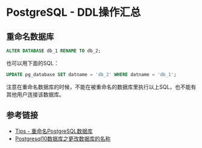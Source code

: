 # PostgreSQL - DDL操作汇总

## 重命名数据库

```sql
ALTER DATABASE db_1 RENAME TO db_2;
```

也可以用下面的SQL：
```sql
UPDATE pg_database SET datname = 'db_2' WHERE datname = 'db_1';
```
<!--more-->
注意在重命名数据库的时候，不能在被重命名的数据库里执行以上SQL，也不能有其他用户连接该数据库。

## 参考链接

* [Tips - 重命名PostgreSQL数据库](http://www.blogjava.net/sean/archive/2008/12/17/246942.html)
* [Postgresql10数据库之更改数据库的名称](https://www.pianshen.com/article/5429308927/)